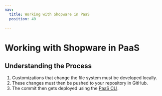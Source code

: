```yaml
---
nav:
  title: Working with Shopware in PaaS
  position: 40

---
```


# Working with Shopware in PaaS

## Understanding the Process

1. Customizations that change the file system must be developed locally.
2. These changes must then be pushed to your repository in GitHub.
3. The commit then gets deployed using the [PaaS CLI](/CLI).
